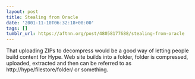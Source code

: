 ```yaml
---
layout: post
title: Stealing from Oracle
date: '2001-11-10T06:32:18+00:00'
tags: []
tumblr_url: https://aftnn.org/post/48058177688/stealing-from-oracle
---
```

<p>That uploading ZIPs to decompress would be a good way of letting people build content for Hype. Web site builds into a folder, folder is compressed, uploaded, extracted and then can be referred to as http://hype/filestore/folder/ or something.</p>
